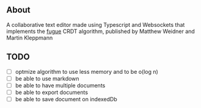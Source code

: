 ## About
A collaborative text editor made using Typescript and Websockets that implements the [fugue](https://arxiv.org/pdf/2305.00583) CRDT algorithm, published by Matthew Weidner and Martin Kleppmann


## TODO
- [ ] optmize algorithm to use less memory and to be o(log n)
- [ ] be able to use markdown
- [ ] be able to have multiple documents
- [ ] be able to export documents
- [ ] be able to save document on indexedDb
